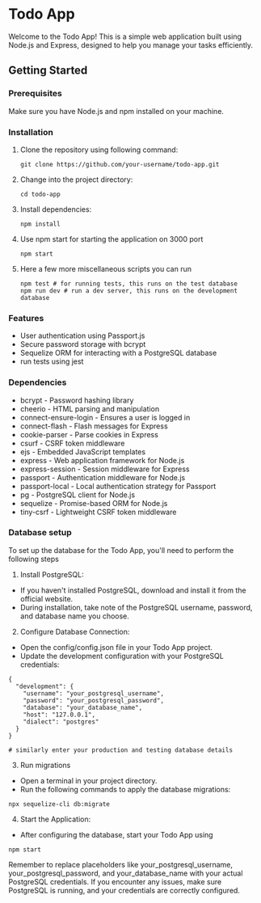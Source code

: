 # Todo App

Welcome to the Todo App! This is a simple web application built using Node.js and Express, designed to help you manage your tasks efficiently.

## Getting Started

### Prerequisites

Make sure you have Node.js and npm installed on your machine.

### Installation

1. Clone the repository using following command:

   ```
   git clone https://github.com/your-username/todo-app.git
   ```
2. Change into the project directory:

   ```
   cd todo-app
   ```
3. Install dependencies:

   ```
   npm install
   ```

4. Use npm start for starting the application on 3000 port

   ```
   npm start
   ```

5. Here a few more miscellaneous scripts you can run

   ```
   npm test # for running tests, this runs on the test database
   npm run dev # run a dev server, this runs on the development database
   ```

### Features
- User authentication using Passport.js
- Secure password storage with bcrypt
- Sequelize ORM for interacting with a PostgreSQL database
- run tests using jest

### Dependencies
- bcrypt - Password hashing library
- cheerio - HTML parsing and manipulation
- connect-ensure-login - Ensures a user is logged in
- connect-flash - Flash messages for Express
- cookie-parser - Parse cookies in Express
- csurf - CSRF token middleware
- ejs - Embedded JavaScript templates
- express - Web application framework for Node.js
- express-session - Session middleware for Express
- passport - Authentication middleware for Node.js
- passport-local - Local authentication strategy for Passport
- pg - PostgreSQL client for Node.js
- sequelize - Promise-based ORM for Node.js
- tiny-csrf - Lightweight CSRF token middleware

### Database setup
To set up the database for the Todo App, you'll need to perform the following steps

1. Install PostgreSQL:
- If you haven't installed PostgreSQL, download and install it from the official website.
- During installation, take note of the PostgreSQL username, password, and database name you choose.

2. Configure Database Connection:
- Open the config/config.json file in your Todo App project.
- Update the development configuration with your PostgreSQL credentials:
```
{
  "development": {
    "username": "your_postgresql_username",
    "password": "your_postgresql_password",
    "database": "your_database_name",
    "host": "127.0.0.1",
    "dialect": "postgres"
  }
}

# similarly enter your production and testing database details
```
3. Run migrations
- Open a terminal in your project directory.
- Run the following commands to apply the database migrations:
```
npx sequelize-cli db:migrate
```
4. Start the Application:
- After configuring the database, start your Todo App using
```
npm start
```

Remember to replace placeholders like your_postgresql_username, your_postgresql_password, and your_database_name with your actual PostgreSQL credentials. If you encounter any issues, make sure PostgreSQL is running, and your credentials are correctly configured.
